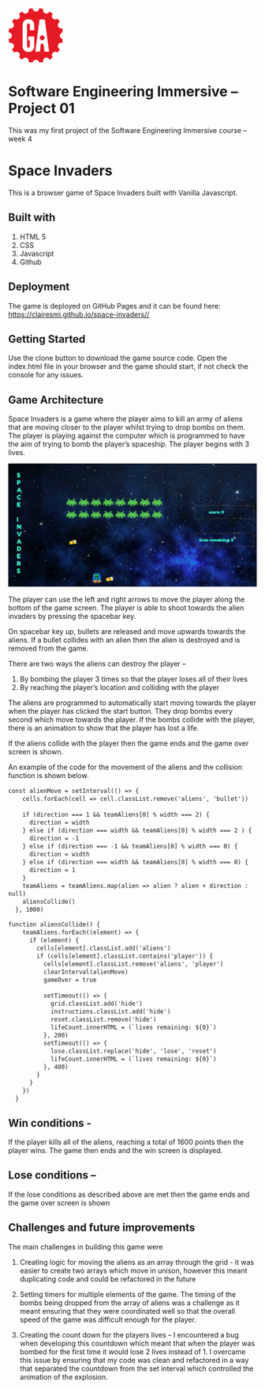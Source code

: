 ![General Assembly Logo](/assets/ga-logo.png)
# Software Engineering Immersive – Project 01

This was my first project of the Software Engineering Immersive course – week 4 

# Space Invaders 

This is a browser game of Space Invaders built with Vanilla Javascript. 

## Built with

1.	HTML 5
2.	CSS
3.	Javascript 
4.	Github


## Deployment 

The game is deployed on GitHub Pages and it can be found here: https://clairesmi.github.io/space-invaders//
 
## Getting Started

Use the clone button to download the game source code. Open the index.html file in your browser and the game should start, if not check the console for any issues. 

## Game Architecture

Space Invaders is a game where the player aims to kill an army of aliens that are moving closer to the player whilst trying to drop bombs on them. The player is playing against the computer which is programmed to have the aim of trying to bomb the player’s spaceship. The player begins with 3 lives.

![Game in Play](/assets/Screenshot-game-play.png)

 The player can use the left and right arrows to move the player along the bottom of the game screen. The player is able to shoot towards the alien invaders by pressing the spacebar key. 

On spacebar key up, bullets are released and move upwards towards the aliens. If a bullet collides with an alien then the alien is destroyed and is removed from the game. 

There are two ways the aliens can destroy the player – 
1.	By bombing the player 3 times so that the player loses all of their lives
2.	By reaching the player’s location and colliding with the player

 The aliens are programmed to automatically start moving towards the player when the player has clicked the start button. They drop bombs every second which move towards the player. If the bombs collide with the player, there is an animation to show that the player has lost a life. 

If the aliens collide with the player then the game ends and the game over screen is shown. 

An example of the code for the movement of the aliens and the collision function is shown below. 

```
const alienMove = setInterval(() => {
    cells.forEach(cell => cell.classList.remove('aliens', 'bullet'))

    if (direction === 1 && teamAliens[0] % width === 2) {
      direction = width 
    } else if (direction === width && teamAliens[0] % width === 2 ) {
      direction = -1
    } else if (direction === -1 && teamAliens[0] % width === 0) {
      direction = width
    } else if (direction === width && teamAliens[0] % width === 0) {
      direction = 1
    }
    teamAliens = teamAliens.map(alien => alien ? alien + direction : null)
    aliensCollide()
  }, 1000)
  ```

```
function aliensCollide() {
    teamAliens.forEach((element) => {
      if (element) {
        cells[element].classList.add('aliens')
        if (cells[element].classList.contains('player')) {
          cells[element].classList.remove('aliens', 'player')
          clearInterval(alienMove)
          gameOver = true

          setTimeout(() => {
            grid.classList.add('hide')
            instructions.classList.add('hide')
            reset.classList.remove('hide')
            lifeCount.innerHTML = (`lives remaining: ${0}`)
          }, 200)
          setTimeout(() => {
            lose.classList.replace('hide', 'lose', 'reset')
            lifeCount.innerHTML = (`lives remaining: ${0}`)
          }, 400)
        }
      }              
    })
  }
  ```


## Win conditions - 

If the player kills all of the aliens, reaching a total of 1600 points then the player wins. The game then ends and the win screen is displayed.  

## Lose conditions – 

If the lose conditions as described above are met then the game ends and the game over screen is shown

## Challenges and future improvements  

 The main challenges in building this game were 

1.	Creating logic for moving the aliens as an array through the grid - it was easier to create two arrays which move in unison, however this meant duplicating code and could be refactored in the future

2.	Setting timers for multiple elements of the game. The timing of the bombs being dropped from the array of aliens was a challenge as it meant ensuring that they were coordinated well so that the overall speed of the game was difficult enough for the player. 

3.	Creating the count down for the players lives – I encountered a bug when developing this countdown which meant that when the player was bombed for the first time it would lose 2 lives instead of 1. I overcame this issue by ensuring that my code was clean and refactored in a way that separated the countdown from the set interval which controlled the animation of the explosion.   
